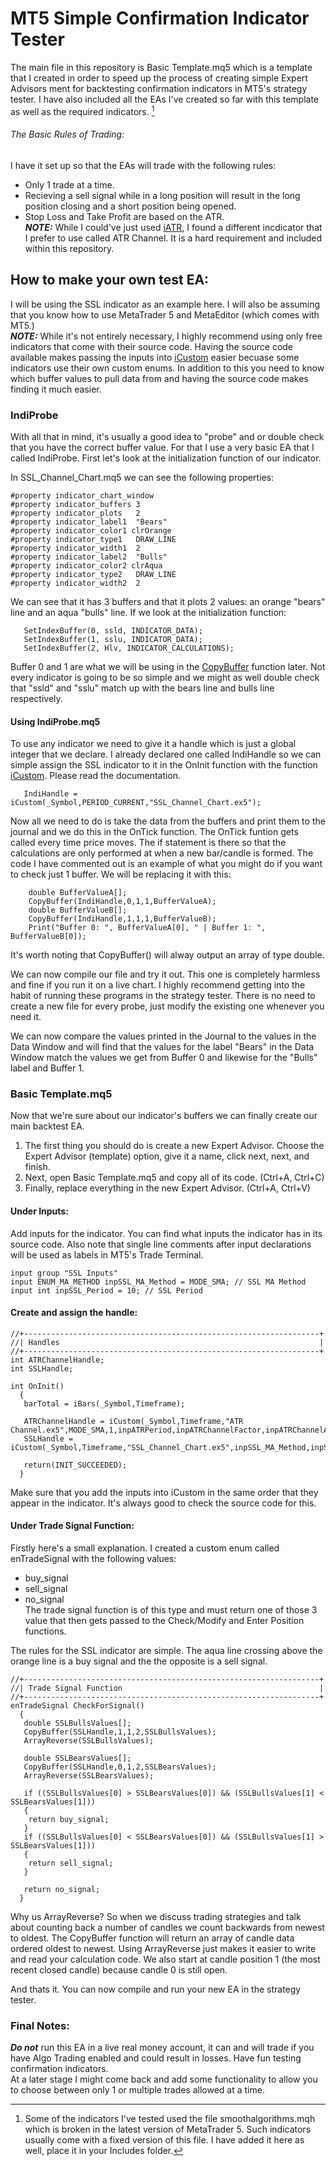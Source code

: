 # MT5 Simple Confirmation Indicator Tester 
The main file in this repository is Basic Template.mq5 which is a template that I created in order to speed up the process of creating simple Expert Advisors ment for backtesting confirmation indicators in MT5's strategy tester. I have also included all the EAs I've created so far with this template as well as the required indicators. [^1]  

[^1]: Some of the indicators I've tested used the file smoothalgorithms.mqh which is broken in the latest version of MetaTrader 5. Such indicators usually come with a fixed version of this file. I have added it here as well, place it in your Includes folder.

###### The Basic Rules of Trading:  
I have it set up so that the EAs will trade with the following rules:
- Only 1 trade at a time.
- Recieving a sell signal while in a long position will result in the long position closing and a short position being opened.
- Stop Loss and Take Profit are based on the ATR.  
***NOTE:*** While I could've just used [iATR](https://www.mql5.com/en/docs/indicators/iatr), I found a different incdicator that I prefer to use called ATR Channel. It is a hard requirement and included within this repository.

## How to make your own test EA:
I will be using the SSL indicator as an example here. I will also be assuming that you know how to use MetaTrader 5 and MetaEditor (which comes with MT5.)   
***NOTE:*** While it's not entirely necessary, I highly recommend using only free indicators that come with their source code. Having the source code available makes passing the inputs into [iCustom](https://www.mql5.com/en/docs/indicators/icustom) easier becuase some indicators use their own custom enums. In addition to this you need to know which buffer values to pull data from and having the source code makes finding it much easier.  

### IndiProbe
With all that in mind, it's usually a good idea to "probe" and or double check that you have the correct buffer value. For that I use a very basic EA that I called IndiProbe. First let's look at the initialization function of our indicator.  

In SSL_Channel_Chart.mq5 we can see the following properties:  
```
#property indicator_chart_window
#property indicator_buffers 3
#property indicator_plots   2
#property indicator_label1  "Bears"
#property indicator_color1 clrOrange
#property indicator_type1   DRAW_LINE
#property indicator_width1  2
#property indicator_label2  "Bulls"
#property indicator_color2 clrAqua
#property indicator_type2   DRAW_LINE
#property indicator_width2  2
```
We can see that it has 3 buffers and that it plots 2 values: an orange "bears" line and an aqua "bulls" line. If we look at the initialization function:  
```
   SetIndexBuffer(0, ssld, INDICATOR_DATA);
   SetIndexBuffer(1, sslu, INDICATOR_DATA);
   SetIndexBuffer(2, Hlv, INDICATOR_CALCULATIONS);
```
Buffer 0 and 1 are what we will be using in the [CopyBuffer](https://www.mql5.com/en/docs/series/copybuffer) function later. Not every indicator is going to be so simple and we might as well double check that "ssld" and "sslu" match up with the bears line and bulls line respectively.  

#### Using IndiProbe.mq5
To use any indicator we need to give it a handle which is just a global integer that we declare. I already declared one called IndiHandle so we can simple assign the SSL indicator to it in the OnInit function with the function [iCustom](https://www.mql5.com/en/docs/indicators/icustom). Please read the documentation.  
```
   IndiHandle = iCustom(_Symbol,PERIOD_CURRENT,"SSL_Channel_Chart.ex5");
```
Now all we need to do is take the data from the buffers and print them to the journal and we do this in the OnTick function. The OnTick funtion gets called every time price moves. The if statement is there so that the calculations are only performed at when a new bar/candle is formed. The code I have commented out is an example of what you might do if you want to check just 1 buffer. We will be replacing it with this:  
```
    double BufferValueA[];
    CopyBuffer(IndiHandle,0,1,1,BufferValueA);
    double BufferValueB[];
    CopyBuffer(IndiHandle,1,1,1,BufferValueB);
    Print("Buffer 0: ", BufferValueA[0], " | Buffer 1: ", BufferValueB[0]);
```
It's worth noting that CopyBuffer() will alway output an array of type double.  

We can now compile our file and try it out. This one is completely harmless and fine if you run it on a live chart. I highly recommend getting into the habit of running these programs in the strategy tester. There is no need to create a new file for every probe, just modify the existing one whenever you need it. 

We can now compare the values printed in the Journal to the values in the Data Window and will find that the values for the label "Bears" in the Data Window match the values we get from Buffer 0 and likewise for the "Bulls" label and Buffer 1. 

### Basic Template.mq5  
Now that we're sure about our indicator's buffers we can finally create our main backtest EA.  

1. The first thing you should do is create a new Expert Advisor. Choose the Expert Advisor (template) option, give it a name, click next, next, and finish.
2. Next, open Basic Template.mq5 and copy all of its code. (Ctrl+A, Ctrl+C)
3. Finally, replace everything in the new Expert Advisor. (Ctrl+A, Ctrl+V)  

#### Under Inputs:  
Add inputs for the indicator. You can find what inputs the indicator has in its source code. Also note that single line comments after input declarations will be used as labels in MT5's Trade Terminal.  
```
input group "SSL Inputs"
input ENUM_MA_METHOD inpSSL_MA_Method = MODE_SMA; // SSL MA Method
input int inpSSL_Period = 10; // SSL Period
```
#### Create and assign the handle:  
```
//+------------------------------------------------------------------+
//| Handles                                                          |
//+------------------------------------------------------------------+
int ATRChannelHandle;
int SSLHandle;
```
```
int OnInit()
  {
   barTotal = iBars(_Symbol,Timeframe);
   
   ATRChannelHandle = iCustom(_Symbol,Timeframe,"ATR Channel.ex5",MODE_SMA,1,inpATRPeriod,inpATRChannelFactor,inpATRChannelAppPrice);
   SSLHandle = iCustom(_Symbol,Timeframe,"SSL_Channel_Chart.ex5",inpSSL_MA_Method,inpSSL_Period);
   
   return(INIT_SUCCEEDED);
  }
```
Make sure that you add the inputs into iCustom in the same order that they appear in the indicator. It's always good to check the source code for this.  

#### Under Trade Signal Function:  
Firstly here's a small explanation. I created a custom enum called enTradeSignal with the following values:
- buy_signal
- sell_signal
- no_signal  
The trade signal function is of this type and must return one of those 3 value that then gets passed to the Check/Modify and Enter Position functions.  

The rules for the SSL indicator are simple. The aqua line crossing above the orange line is a buy signal and the the opposite  is a sell signal. 
```
//+------------------------------------------------------------------+
//| Trade Signal Function                                            |
//+------------------------------------------------------------------+
enTradeSignal CheckForSignal()
  {
   double SSLBullsValues[];
   CopyBuffer(SSLHandle,1,1,2,SSLBullsValues);
   ArrayReverse(SSLBullsValues);
   
   double SSLBearsValues[];
   CopyBuffer(SSLHandle,0,1,2,SSLBearsValues);
   ArrayReverse(SSLBearsValues);
   
   if ((SSLBullsValues[0] > SSLBearsValues[0]) && (SSLBullsValues[1] < SSLBearsValues[1]))
   {
    return buy_signal;
   }
   if ((SSLBullsValues[0] < SSLBearsValues[0]) && (SSLBullsValues[1] > SSLBearsValues[1]))
   {
    return sell_signal;
   }
   
   return no_signal;
  }

```
Why us ArrayReverse? So when we discuss trading strategies and talk about counting back a number of candles we count backwards from newest to oldest. The CopyBuffer function will return an array of candle data ordered oldest to newest. Using ArrayReverse just makes it easier to write and read your calculation code. We also start at candle position 1 (the most recent closed candle) because candle 0 is still open.  

And thats it. You can now compile and run your new EA in the strategy tester.  

### Final Notes:
***Do not*** run this EA in a live real money account, it can and will trade if you have Algo Trading enabled and could result in losses. Have fun testing confirmation indicators.  
At a later stage I might come back and add some functionality to allow you to choose between only 1 or multiple trades allowed at a time.
